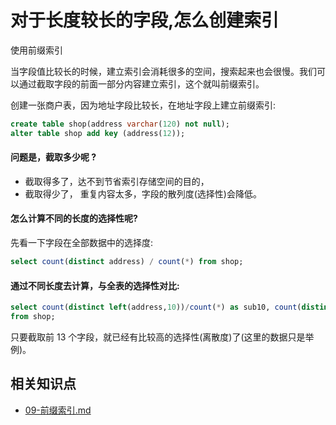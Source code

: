 # 对于长度较长的字段,怎么创建索引

使用前缀索引

当字段值比较长的时候，建立索引会消耗很多的空间，搜索起来也会很慢。我们可
以通过截取字段的前面一部分内容建立索引，这个就叫前缀索引。

创建一张商户表，因为地址字段比较长，在地址字段上建立前缀索引:

```sql
create table shop(address varchar(120) not null); 
alter table shop add key (address(12));
```

#### 问题是，截取多少呢 ?

- 截取得多了，达不到节省索引存储空间的目的，
- 截取得少了， 重复内容太多，字段的散列度(选择性)会降低。

#### 怎么计算不同的长度的选择性呢?

先看一下字段在全部数据中的选择度:

```sql
select count(distinct address) / count(*) from shop;
```

#### 通过不同长度去计算，与全表的选择性对比:

```sql
select count(distinct left(address,10))/count(*) as sub10, count(distinct left(address,11))/count(*) as sub11, count(distinct left(address,12))/count(*) as sub12, count(distinct left(address,13))/count(*) as sub13
from shop;
```

只要截取前 13 个字段，就已经有比较高的选择性(离散度)了(这里的数据只是举例)。

## 相关知识点

-  [09-前缀索引.md](../../13-persistence/01-MySQL/02-索引/09-前缀索引.md) 